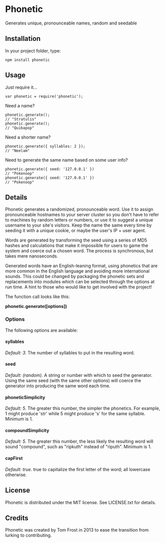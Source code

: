 # Phonetic
Generates unique, pronounceable names, random and seedable

## Installation
In your project folder, type:

	npm install phonetic

## Usage
Just require it...

	var phonetic = require('phonetic');

Need a name?

	phonetic.generate();
	// "Stratulis"
	phonetic.generate();
	// "Quibapop"

Need a shorter name?

	phonetic.generate({ syllables: 2 });
	// "Neelam"

Need to generate the same name based on some user info?

	phonetic.generate({ seed: '127.0.0.1' })
	// "Pokenoop"
	phonetic.generate({ seed: '127.0.0.1' })
    // "Pokenoop"

## Details
Phonetic generates a randomized, pronounceable word.  Use it to assign
pronounceable hostnames to your server cluster so you don't have to refer to
machines by random letters or numbers, or use it to suggest a unique username
to your site's visitors.  Keep the name the same every time by seeding it with
a unique cookie, or maybe the user's IP + user agent.

Words are generated by transforming the seed using a series of MD5 hashes and
calculations that make it impossible for users to game the system and coerce
out a chosen word.  The process is synchronous, but takes mere nanoseconds.

Generated words have an English-leaning format, using phonetics that are more
common in the English language and avoiding more international sounds.  This
could be changed by packaging the phonetic sets and replacements into modules
which can be selected through the options at run time.  A hint to those who
would like to get involved with the project!

The function call looks like this:

**phonetic.generate([options])**

### Options
The following options are available:

#### syllables
*Default: 3.* The number of syllables to put in the resulting word.

#### seed
*Default: (random).* A string or number with which to seed the generator.
Using the same seed (with the same other options) will coerce the generator
into producing the same word each time.

#### phoneticSimplicity
*Default: 5.* The greater this number, the simpler the phonetics. For example,
1 might produce 'str' while 5 might produce 's' for the same syllable.  Minimum
is 1.

#### compoundSimplicity
*Default: 5.* The greater this number, the less likely the resulting word will
sound "compound", such as "ripkuth" instead of "riputh".  Minimum is 1.

#### capFirst
*Default: true.* true to capitalize the first letter of the word; all lowercase
otherwise.

## License
Phonetic is distributed under the MIT license.  See LICENSE.txt for details.

## Credits
Phonetic was created by Tom Frost in 2013 to ease the transition from lurking
to contributing.
